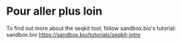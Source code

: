 # Pour aller plus loin

To find out more about the seqkit tool, follow sandbox.bio's tutorial: sandbox.bio https://sandbox.bio/tutorials/seqkit-intro
